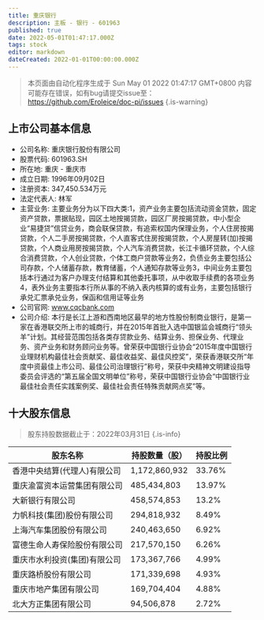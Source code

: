 ```yaml
---
title: 重庆银行
description: 主板 - 银行 - 601963
published: true
date: 2022-05-01T01:47:17.000Z
tags: stock
editor: markdown
dateCreated: 2022-01-01T00:00:00.000Z
---
```


> 本页面由自动化程序生成于 Sun May 01 2022 01:47:17 GMT+0800
> 内容可能存在错误，如有bug请提交issue至：https://github.com/Eroleice/doc-pi/issues
{.is-warning}

## 上市公司基本信息
- 公司名称: 重庆银行股份有限公司
- 股票代码: 601963.SH
- 所在地: 重庆 - 重庆市
- 成立日期: 1996年09月02日
- 注册资本: 347,450.534万元
- 法定代表人: 林军
- 主营业务: 主要业务分为以下四大类:1，资产业务主要包括流动资金贷款，固定资产贷款，票据贴现，园区土地按揭贷款，园区厂房按揭贷款，中小型企业“易捷贷”信贷业务，商会联保贷款，有追索权国内保理业务，个人住房按揭贷款，个人二手房按揭贷款，个人直客式住房按揭贷款，个人房屋转(加)按揭贷款，个人商业用房按揭贷款，个人汽车消费贷款，长江卡循环贷款，个人综合消费贷款，个人创业贷款，个体工商户贷款等业务2，负债业务主要包括公司存款，个人储蓄存款，教育储蓄，个人通知存款等业务3，中间业务主要包括本行通过为客户办理支付结算和其他委托事项，从中收取手续费的各项业务4，表外业务主要指本行所从事的不纳入表内核算的或有业务，主要包括银行承兑汇票承兑业务，保函和信用证等业务
- 公司官网: www.cqcbank.com
- 公司介绍: 本行是长江上游和西南地区最早的地方性股份制商业银行，是第一家在香港联交所上市的城商行，并在2015年首批入选中国银监会城商行“领头羊”计划。其经营范围包括各类存贷款业务、结算业务、担保业务、代理业务、资产业务和财务顾问业务等。曾荣获中国银行业协会“2015年度中国银行业理财机构最佳社会贡献奖、最佳收益奖、最佳风控奖”，荣获香港联交所“年度中资最佳上市公司、最佳公司治理银行”称号，荣获中央精神文明建设指导委员会评选的“第五届全国文明单位”称号，荣获中国银行业协会“中国银行业最佳社会责任实践案例奖、最佳社会责任特殊贡献网点奖”等。


## 十大股东信息
> 股东持股数据截止于：2022年03月31日
{.is-info}

| 股东名称 | 持股数量（股） | 持股比例 |
| --- | --- | --- |
| 香港中央结算(代理人)有限公司 | 1,172,860,932 | 33.76% |
| 重庆渝富资本运营集团有限公司 | 485,434,803 | 13.97% |
| 大新银行有限公司 | 458,574,853 | 13.2% |
| 力帆科技(集团)股份有限公司 | 294,818,932 | 8.49% |
| 上海汽车集团股份有限公司 | 240,463,650 | 6.92% |
| 富德生命人寿保险股份有限公司 | 217,570,150 | 6.26% |
| 重庆市水利投资(集团)有限公司 | 173,367,766 | 4.99% |
| 重庆路桥股份有限公司 | 171,339,698 | 4.93% |
| 重庆市地产集团有限公司 | 169,704,404 | 4.88% |
| 北大方正集团有限公司 | 94,506,878 | 2.72% |




